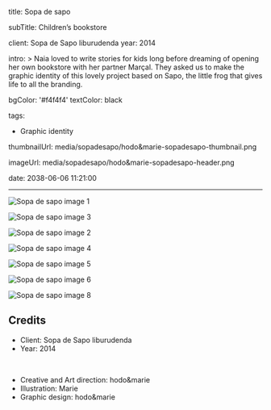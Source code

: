 title: Sopa de sapo

subTitle: Children’s bookstore

client: Sopa de Sapo liburudenda
year: 2014

intro: >
  Naia loved to write stories for kids long before dreaming of opening her own bookstore with her partner Marçal. They asked us to make the graphic identity of this lovely project based on Sapo, the little frog that gives life to all the branding.

bgColor: '#f4f4f4'
textColor: black

tags:
  - Graphic identity

thumbnailUrl: media/sopadesapo/hodo&marie-sopadesapo-thumbnail.png

imageUrl: media/sopadesapo/hodo&marie-sopadesapo-header.png

date: 2038-06-06 11:21:00



---

<div class="gallery gallery-2">

![Sopa de sapo image 1](/media/sopadesapo/hodo&marie-sopadesapo-1.png)

![Sopa de sapo image 3](/media/sopadesapo/hodo&marie-sopadesapo-3.jpg)

</div>

<div class="gallery gallery-1">

![Sopa de sapo image 2](/media/sopadesapo/hodo&marie-sopadesapo-2.png)

</div>

<div class="gallery gallery-2">

![Sopa de sapo image 4](/media/sopadesapo/hodo&marie-sopadesapo-4.jpg)

![Sopa de sapo image 5](/media/sopadesapo/hodo&marie-sopadesapo-5.jpg)

</div>

<div class="gallery gallery-2">

![Sopa de sapo image 6](/media/sopadesapo/hodo&marie-sopadesapo-6.jpg)

![Sopa de sapo image 8](/media/sopadesapo/hodo&marie-sopadesapo-8.jpg)

</div>

## Credits

* Client: Sopa de Sapo liburudenda
* Year: 2014  

<br>

* Creative and Art direction: hodo&marie
* Illustration: Marie
* Graphic design: hodo&marie

